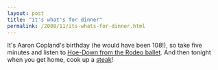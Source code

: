 ```yaml
---
layout: post
title: "it's what's for dinner"
permalink: /2008/11/its-whats-for-dinner.html
---
```


<p>It's Aaron Copland's birthday (he would have been 108!), so take five minutes and listen to <a href="http://www.cbdna.org/files_music/AaronCopeland-Rodeo-Hoedown.mp3">Hoe-Down from the Rodeo ballet</a>.  And then tonight when you get home, cook up a <a href="http://ben.stupidfool.org/typepad/2008/11/steak.html">steak</a>!</p>




